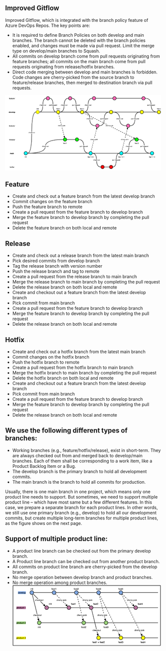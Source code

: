 ## Improved Gitflow
Improved Gitflow, which is integrated with the branch policy feature of Azure DevOps Repos. The key points are: 

- It is required to define Branch Policies on both develop and main branches. The branch cannot be deleted with the branch policies enabled, and changes must be made via pull request. Limit the merge type on develop/main branches to Squash.
- All commits on develop branch come from pull requests originating from feature branches; all commits on the main branch come from pull requests originating from release/hotfix branches.
- Direct code merging between develop and main branches is forbidden. Code changes are cherry-picked from the source branch to feature/release branches, then merged to destination branch via pull requests.

![image.png](../attachments/image-b846f4aa-c3ad-44cc-a12d-8236abecea12.png)

## Feature
- Create and check out a feature branch from the latest develop branch
- Commit changes on the feature branch
- Push the feature branch to remote
- Create a pull request from the feature branch to develop branch
- Merge the feature branch to develop branch by completing the pull request
- Delete the feature branch on both local and remote

## Release
- Create and check out a release branch from the latest main branch
- Pick desired commits from develop branch
- Tag the release branch with version number
- Push the release branch and tag to remote
- Create a pull request from the release branch to main branch
- Merge the release branch to main branch by completing the pull request
- Delete the release branch on both local and remote
- Create and checkout out a feature branch from the latest develop branch
- Pick commit from main branch
- Create a pull request from the feature branch to develop branch
- Merge the feature branch to develop branch by completing the pull request
- Delete the release branch on both local and remote

## Hotfix
- Create and check out a hotfix branch from the latest main branch
- Commit changes on the hotfix branch
- Push the hotfix branch to remote
- Create a pull request from the hotfix branch to main branch
- Merge the hotfix branch to main branch by completing the pull request
- Delete the hotfix branch on both local and remote
- Create and checkout out a feature branch from the latest develop branch
- Pick commit from main branch
- Create a pull request from the feature branch to develop branch
- Merge the feature branch to develop branch by completing the pull request
- Delete the release branch on both local and remote

## We use the following different types of branches:
- Working branches (e.g., feature/hotfix/release), exist in short-term. They are always checked out from and merged back to develop/main branches. Each of them shall be corresponding to a work item, like a Product Backlog Item or a Bug.
- The develop branch is the primary branch to hold all development commits.
- The main branch is the branch to hold all commits for production.

Usually, there is one main branch in one project, which means only one product line needs to support. But sometimes, we need to support multiple product line – which have most same but a few different features. In this case, we prepare a separate branch for each product lines. In other words, we still use one primary branch (e.g., develop) to hold all our development commits, but create multiple long-term branches for multiple product lines, as the figure shows on the next page.

## Support of multiple product line:
- A product line branch can be checked out from the primary develop branch.
- A Product line branch can be checked out from another product branch.
- All commits on product line branch are cherry-picked from the develop branch.
- No merge operation between develop branch and product branches.
- No merge operation among product branches.
![image.png](../attachments/image-8f1d9ce8-2b8d-46cc-a480-7a977d904d63.png)
